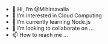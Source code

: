- 👋 Hi, I’m @Mihirsavalia
- 👀 I’m interested in Cloud Computing
- 🌱 I’m currently learning Node.js
- 💞️ I’m looking to collaborate on ...
- 📫 How to reach me ...

<!---
Mihirsavalia/Mihirsavalia is a ✨ special ✨ repository because its `README.md` (this file) appears on your GitHub profile.
You can click the Preview link to take a look at your changes.
--->
